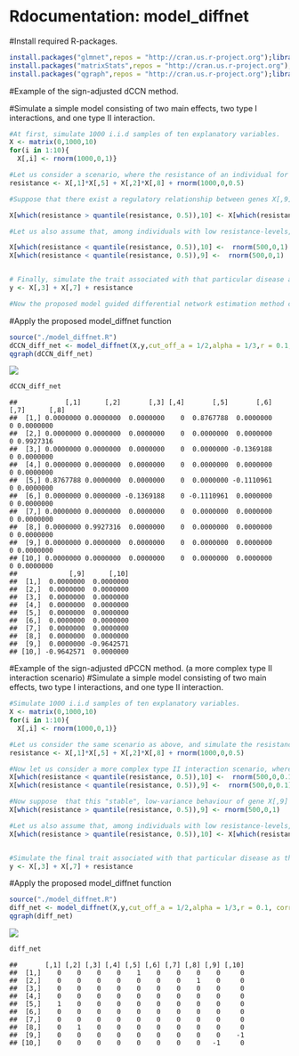 Rdocumentation: model\_diffnet
================

\#Install required R-packages.

``` r
install.packages("glmnet",repos = "http://cran.us.r-project.org");library("glmnet")
install.packages("matrixStats",repos = "http://cran.us.r-project.org");library("matrixStats")
install.packages("qgraph",repos = "http://cran.us.r-project.org");library("qgraph")
```

\#Example of the sign-adjusted dCCN method.

\#Simulate a simple model consisting of two main effects, two type I
interactions, and one type II interaction.

``` r
#At first, simulate 1000 i.i.d samples of ten explanatory variables.
X <- matrix(0,1000,10)
for(i in 1:10){
  X[,i] <- rnorm(1000,0,1)}

#Let us consider a scenario, where the resistance of an individual for a particular disease is controlled, to some extent, by the sum of two interaction terms of type I.
resistance <- X[,1]*X[,5] + X[,2]*X[,8] + rnorm(1000,0,0.5)

#Suppose that there exist a regulatory relationship between genes X[,9] and X[,10] that is associated only with high resistance-levels - let's say all values above the median of "resistance" - and can be modeled as follows. 

X[which(resistance > quantile(resistance, 0.5)),10] <- X[which(resistance > quantile(resistance, 0.5)),9] + rnorm(500,0,0.2)

#Let us also assume that, among individuals with low resistance-levels, this regulatory mechanism is somehow disrupted and the expression levels of these genes become independent.

X[which(resistance < quantile(resistance, 0.5)),10] <-  rnorm(500,0,1)
X[which(resistance < quantile(resistance, 0.5)),9] <-  rnorm(500,0,1)


# Finally, simulate the trait associated with that particular disease as the sum of the previous resistance-levels and the main effects of two genes. NOTE that the "resistance" vector already contains the random error term.
y <- X[,3] + X[,7] + resistance

#Now the proposed model guided differential network estimation method can be used to find these disrupted regulation patterns, the interaction terms behind them, as well as the additional main effects (although not shown in the estimated differential network as they are estimated separately in the first step).
```

\#Apply the proposed model\_diffnet function

``` r
source("./model_diffnet.R")
dCCN_diff_net <- model_diffnet(X,y,cut_off_a = 1/2,alpha = 1/3,r = 0.1, corr_metric = "CCN", main_effect = TRUE, CV = TRUE,symmetric = TRUE, signAdj = TRUE, adj_matrices = FALSE)
qgraph(dCCN_diff_net)
```

![](Toy_example_files/figure-gfm/unnamed-chunk-3-1.png)<!-- -->

``` r
dCCN_diff_net
```

    ##            [,1]      [,2]       [,3] [,4]       [,5]       [,6] [,7]      [,8]
    ##  [1,] 0.0000000 0.0000000  0.0000000    0  0.8767788  0.0000000    0 0.0000000
    ##  [2,] 0.0000000 0.0000000  0.0000000    0  0.0000000  0.0000000    0 0.9927316
    ##  [3,] 0.0000000 0.0000000  0.0000000    0  0.0000000 -0.1369188    0 0.0000000
    ##  [4,] 0.0000000 0.0000000  0.0000000    0  0.0000000  0.0000000    0 0.0000000
    ##  [5,] 0.8767788 0.0000000  0.0000000    0  0.0000000 -0.1110961    0 0.0000000
    ##  [6,] 0.0000000 0.0000000 -0.1369188    0 -0.1110961  0.0000000    0 0.0000000
    ##  [7,] 0.0000000 0.0000000  0.0000000    0  0.0000000  0.0000000    0 0.0000000
    ##  [8,] 0.0000000 0.9927316  0.0000000    0  0.0000000  0.0000000    0 0.0000000
    ##  [9,] 0.0000000 0.0000000  0.0000000    0  0.0000000  0.0000000    0 0.0000000
    ## [10,] 0.0000000 0.0000000  0.0000000    0  0.0000000  0.0000000    0 0.0000000
    ##             [,9]      [,10]
    ##  [1,]  0.0000000  0.0000000
    ##  [2,]  0.0000000  0.0000000
    ##  [3,]  0.0000000  0.0000000
    ##  [4,]  0.0000000  0.0000000
    ##  [5,]  0.0000000  0.0000000
    ##  [6,]  0.0000000  0.0000000
    ##  [7,]  0.0000000  0.0000000
    ##  [8,]  0.0000000  0.0000000
    ##  [9,]  0.0000000 -0.9642571
    ## [10,] -0.9642571  0.0000000

\#Example of the sign-adjusted dPCCN method. (a more complex type II
interaction scenario) \#Simulate a simple model consisting of two main
effects, two type I interactions, and one type II interaction.

``` r
#Simulate 1000 i.i.d samples of ten explanatory variables.
X <- matrix(0,1000,10)
for(i in 1:10){
  X[,i] <- rnorm(1000,0,1)}

#Let us consider the same scenario as above, and simulate the resistance vector as the sum of two interaction terms of type I.
resistance <- X[,1]*X[,5] + X[,2]*X[,8] + rnorm(1000,0,0.5)

#Now let us consider a more complex type II interaction scenario, where genes X[,9] and X[,10] among individuals with high resistance-levels (above the median value) are expressed independently from each other. Let us also assume that low or high expression levels are extremely rare among high-resistant individuals and use relatively small variance to simulate them around zero from the following normal distribution.
X[which(resistance < quantile(resistance, 0.5)),10] <-  rnorm(500,0,0.1)
X[which(resistance < quantile(resistance, 0.5)),9] <-  rnorm(500,0,0.1)

#Now suppose  that this "stable", low-variance behaviour of gene X[,9] is assumed to be somehow disrupted among individuals with low resistance-levels (below the median value), and as a more "active" version,  we simulate X[,9] in the low-resistance group with larger variance than in the high-resistant group. 
X[which(resistance > quantile(resistance, 0.5)),9] <- rnorm(500,0,1)

#Let us also assume that, among individuals with low resistance-levels, gene X[,9] is regulating the expression levels of gene X[,10] which can be seen as a regulation pattern that has an an adverse effect on the resistance-level (backwards simulation).
X[which(resistance > quantile(resistance, 0.5)),10] <- X[which(resistance > quantile(resistance, 0.5)),9] + rnorm(500,0,0.2)


#Simulate the final trait associated with that particular disease as the sum of the previous resistance-levels and the main effects of two genes. NOTE that the "resistance" vector again contains the random error term.
y <- X[,3] + X[,7] + resistance
```

\#Apply the proposed model\_diffnet function

``` r
source("./model_diffnet.R")
diff_net <- model_diffnet(X,y,cut_off_a = 1/2,alpha = 1/3,r = 0.1, corr_metric = "PCCN", main_effect = TRUE, CV = TRUE,symmetric = TRUE, signAdj = TRUE, adj_matrices = TRUE)
qgraph(diff_net)
```

![](Toy_example_files/figure-gfm/unnamed-chunk-5-1.png)<!-- -->

``` r
diff_net
```

    ##       [,1] [,2] [,3] [,4] [,5] [,6] [,7] [,8] [,9] [,10]
    ##  [1,]    0    0    0    0    1    0    0    0    0     0
    ##  [2,]    0    0    0    0    0    0    0    1    0     0
    ##  [3,]    0    0    0    0    0    0    0    0    0     0
    ##  [4,]    0    0    0    0    0    0    0    0    0     0
    ##  [5,]    1    0    0    0    0    0    0    0    0     0
    ##  [6,]    0    0    0    0    0    0    0    0    0     0
    ##  [7,]    0    0    0    0    0    0    0    0    0     0
    ##  [8,]    0    1    0    0    0    0    0    0    0     0
    ##  [9,]    0    0    0    0    0    0    0    0    0    -1
    ## [10,]    0    0    0    0    0    0    0    0   -1     0
